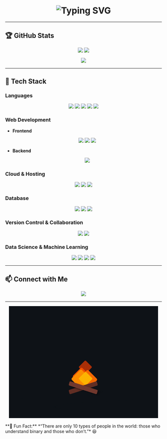 <h1 align="center">  
  <img src="https://readme-typing-svg.demolab.com?font=Fira+Code&weight=700&size=30&pause=1000&color=F7880E&center=true&vCenter=true&random=true&width=600&lines=Hi%2C+I'm+Sidharth+Pradeep+%F0%9F%91%8B;Tech+Enthusiast+%F0%9F%92%BB;Novice+Web+Developer+%F0%9F%8E%80;Cybersecurity+Explorer+%F0%9F%94%90;Software+Developer+%F0%9F%92%BC;Game+Developer+%F0%9F%8E%AE" alt="Typing SVG" />
</h1>  

---

## 🏆 GitHub Stats  
<p align="center">
  <img src="https://github-readme-stats.vercel.app/api?username=ImpulseSID&show_icons=true&theme=radical&hide_border=true&border_radius=15" width="47%" />
  <img src="https://github-readme-streak-stats.herokuapp.com/?user=ImpulseSID&theme=radical&hide_border=true&border_radius=15" width="47%" />
</p>  

<p align="center">
  <img src="https://github-readme-stats.vercel.app/api/top-langs/?username=ImpulseSID&theme=radical&hide_border=true&layout=compact&border_radius=15" width="50%" />
</p>

---

## 🚀 Tech Stack  

### **Languages**  
<p align="center">
  <img src="https://img.shields.io/badge/C-%2300599C.svg?style=for-the-badge&logo=c&logoColor=white" />
  <img src="https://img.shields.io/badge/C++-%2300599C.svg?style=for-the-badge&logo=c%2B%2B&logoColor=white" />
  <img src="https://img.shields.io/badge/python-3670A0?style=for-the-badge&logo=python&logoColor=ffdd54" />
  <img src="https://img.shields.io/badge/java-%23ED8B00.svg?style=for-the-badge&logo=openjdk&logoColor=white" />
  <img src="https://img.shields.io/badge/javascript-%23323330.svg?style=for-the-badge&logo=javascript&logoColor=%23F7DF1E" />
</p>

### **Web Development**  
- **Frontend**  
  <p align="center">
    <img src="https://img.shields.io/badge/html5-%23E34F26.svg?style=for-the-badge&logo=html5&logoColor=white" />
    <img src="https://img.shields.io/badge/css3-%231572B6.svg?style=for-the-badge&logo=css3&logoColor=white" />
    <img src="https://img.shields.io/badge/react-%2320232a.svg?style=for-the-badge&logo=react&logoColor=%2361DAFB" />
  </p>

- **Backend**  
  <p align="center">
    <img src="https://img.shields.io/badge/node.js-6DA55F?style=for-the-badge&logo=node.js&logoColor=white" />
  </p>

### **Cloud & Hosting**  
<p align="center">
  <img src="https://img.shields.io/badge/vercel-%23000000.svg?style=for-the-badge&logo=vercel&logoColor=white" />
  <img src="https://img.shields.io/badge/netlify-%23000000.svg?style=for-the-badge&logo=netlify&logoColor=#00C7B7" />
  <img src="https://img.shields.io/badge/github%20pages-121013?style=for-the-badge&logo=github&logoColor=white" />
</p>

### **Database**  
<p align="center">
  <img src="https://img.shields.io/badge/mysql-4479A1.svg?style=for-the-badge&logo=mysql&logoColor=white" />
  <img src="https://img.shields.io/badge/SQLite-%23003B57.svg?style=for-the-badge&logo=sqlite&logoColor=white" />
  <img src="https://img.shields.io/badge/postgres-%23316192.svg?style=for-the-badge&logo=postgresql&logoColor=white" />
</p>

### **Version Control & Collaboration**  
<p align="center">
  <img src="https://img.shields.io/badge/git-%23F05033.svg?style=for-the-badge&logo=git&logoColor=white" />
  <img src="https://img.shields.io/badge/github-%23121011.svg?style=for-the-badge&logo=github&logoColor=white" />
</p>

### **Data Science & Machine Learning**  
<p align="center">
  <img src="https://img.shields.io/badge/numpy-%23013243.svg?style=for-the-badge&logo=numpy&logoColor=white" />
  <img src="https://img.shields.io/badge/pandas-%23150458.svg?style=for-the-badge&logo=pandas&logoColor=white" />
  <img src="https://img.shields.io/badge/Matplotlib-%23ffffff.svg?style=for-the-badge&logo=Matplotlib&logoColor=black" />
  <img src="https://img.shields.io/badge/TensorFlow-%23FF6F00.svg?style=for-the-badge&logo=TensorFlow&logoColor=white" />
</p>

---

## 📫 Connect with Me  
<p align="center">
  <a href="https://www.linkedin.com/in/sidharthprads/">
    <img src="https://img.shields.io/badge/LinkedIn-0077B5?style=for-the-badge&logo=linkedin&logoColor=white" />
  </a>
</p>

---
<p align="center">
  <img src="assets/bonfire.gif" alt="Bonfire" />
</p>
**🎯 Fun Fact:** *“There are only 10 types of people in the world: those who understand binary and those who don’t.”* 😆  
